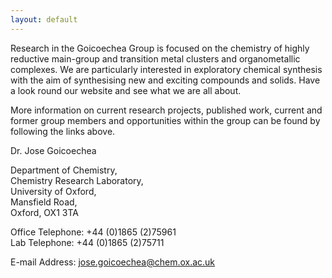 ```yaml
---
layout: default
---
```


Research in the Goicoechea Group is focused on the chemistry of highly reductive main-group and transition metal clusters and organometallic complexes.  We are particularly interested in exploratory chemical synthesis with the aim of synthesising new and exciting compounds and solids.  Have a look round our website and see what we are all about.

More information on current research projects, published work, current and former group members and opportunities within the group can be found by following the links above.

  	
Dr. Jose Goicoechea  

Department of Chemistry,  
Chemistry Research Laboratory,  
University of Oxford,  
Mansfield Road,  
Oxford, OX1 3TA  

Office Telephone: +44 (0)1865 (2)75961  
Lab Telephone: +44 (0)1865 (2)75711

E-mail Address: <jose.goicoechea@chem.ox.ac.uk>